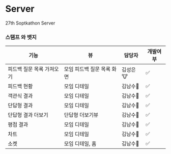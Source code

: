 # Server
27th Soptkathon Server




### 스탬프 와 뱃지

| 기능| 뷰| 담당자  | 개발여부 |
| ----- | ---- | ---- | ---- |
| 피드백 질문 목록 가져오기 | 모임 피드백 질문 목록 화면| 김성은🐮 | ✅|
| 피드백 현황| 모임 디테일 | 김남수🐷 | ✅|
| 객관식 결과| 모임 디테일 | 김남수🐷 | ✅|
| 단답형 결과| 모임 디테일 | 김남수🐷 | ✅|
| 단답형 결과 더보기| 단답형 더보기뷰 | 김남수🐷 | ✅|
| 평점 결과| 모임 디테일 | 김남수🐷 | ✅|
| 차트| 모임 디테일 | 김남수🐷 | ✅|
| 소켓| 모임 디테일, 홈 | 김남수🐷 | ✅|
